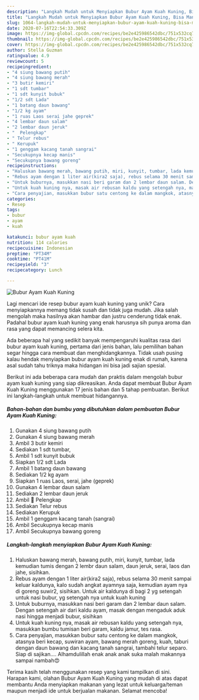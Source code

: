 ```yaml
---
description: "Langkah Mudah untuk Menyiapkan Bubur Ayam Kuah Kuning, Bisa Manjain Lidah"
title: "Langkah Mudah untuk Menyiapkan Bubur Ayam Kuah Kuning, Bisa Manjain Lidah"
slug: 1064-langkah-mudah-untuk-menyiapkan-bubur-ayam-kuah-kuning-bisa-manjain-lidah
date: 2020-07-16T22:54:33.309Z
image: https://img-global.cpcdn.com/recipes/be2e425986542dbc/751x532cq70/bubur-ayam-kuah-kuning-foto-resep-utama.jpg
thumbnail: https://img-global.cpcdn.com/recipes/be2e425986542dbc/751x532cq70/bubur-ayam-kuah-kuning-foto-resep-utama.jpg
cover: https://img-global.cpcdn.com/recipes/be2e425986542dbc/751x532cq70/bubur-ayam-kuah-kuning-foto-resep-utama.jpg
author: Stella Guzman
ratingvalue: 4.9
reviewcount: 5
recipeingredient:
- "4 siung bawang putih"
- "4 siung bawang merah"
- "3 butir kemiri"
- "1 sdt tumbar"
- "1 sdt kunyit bubuk"
- "1/2 sdt Lada"
- "1 batang daun bawang"
- "1/2 kg ayam"
- "1 ruas Laos serai jahe geprek"
- "4 lembar daun salam"
- "2 lembar daun jeruk"
- "  Pelengkap"
- " Telur rebus"
- " Kerupuk"
- "1 genggam kacang tanah sangrai"
- "Secukupnya kecap manis"
- "Secukupnya bawang goreng"
recipeinstructions:
- "Haluskan bawang merah, bawang putih, miri, kunyit, tumbar, lada kemudian tumis dengan 2 lembr daun salam, daun jeruk, serai, laos dan jahe, sisihkan."
- "Rebus ayam dengan 1 liter air(kira2 saja), rebus selama 30 menit sampai keluar kaldunya, kalo sudah angkat ayamnya saja, kemudian ayam nya di goreng suwir2, sisihkan. Untuk air kaldunya di bagi 2 yg setengah untuk nasi bubur, yg setengah nya untuk kuah kuning"
- "Untuk buburnya, masukkan nasi beri garam dan 2 lembar daun salam. Dengan setengah air dari kaldu ayam, masak dengan mengaduk aduk nasi hingga menjadi bubur, sisihkan"
- "Untuk kuah kuning nya, masak air rebusan kaldu yang setengah nya, masukkan bumbu tumisan beri garam, kaldu jamur, tes rasa."
- "Cara penyajian, masukkan bubur satu centong ke dalam mangkok, atasnya beri kecap, suwiran ayam, bawang merah goreng, kuah, taburi dengan daun bawang dan kacang tanah sangrai, tambahi telur separo. Siap di sajikan.... Alhamdulillah enak anak anak suka malah makannya sampai nambah😍"
categories:
- Resep
tags:
- bubur
- ayam
- kuah

katakunci: bubur ayam kuah 
nutrition: 114 calories
recipecuisine: Indonesian
preptime: "PT34M"
cooktime: "PT41M"
recipeyield: "3"
recipecategory: Lunch

---
```



![Bubur Ayam Kuah Kuning](https://img-global.cpcdn.com/recipes/be2e425986542dbc/751x532cq70/bubur-ayam-kuah-kuning-foto-resep-utama.jpg)

Lagi mencari ide resep bubur ayam kuah kuning yang unik? Cara menyiapkannya memang tidak susah dan tidak juga mudah. Jika salah mengolah maka hasilnya akan hambar dan justru cenderung tidak enak. Padahal bubur ayam kuah kuning yang enak harusnya sih punya aroma dan rasa yang dapat memancing selera kita.



Ada beberapa hal yang sedikit banyak mempengaruhi kualitas rasa dari bubur ayam kuah kuning, pertama dari jenis bahan, lalu pemilihan bahan segar hingga cara membuat dan menghidangkannya. Tidak usah pusing kalau hendak menyiapkan bubur ayam kuah kuning enak di rumah, karena asal sudah tahu triknya maka hidangan ini bisa jadi sajian spesial.


Berikut ini ada beberapa cara mudah dan praktis dalam mengolah bubur ayam kuah kuning yang siap dikreasikan. Anda dapat membuat Bubur Ayam Kuah Kuning menggunakan 17 jenis bahan dan 5 tahap pembuatan. Berikut ini langkah-langkah untuk membuat hidangannya.

<!--inarticleads1-->

##### Bahan-bahan dan bumbu yang dibutuhkan dalam pembuatan Bubur Ayam Kuah Kuning:

1. Gunakan 4 siung bawang putih
1. Gunakan 4 siung bawang merah
1. Ambil 3 butir kemiri
1. Sediakan 1 sdt tumbar,
1. Ambil 1 sdt kunyit bubuk
1. Siapkan 1/2 sdt Lada
1. Ambil 1 batang daun bawang
1. Sediakan 1/2 kg ayam
1. Siapkan 1 ruas Laos, serai, jahe (geprek)
1. Gunakan 4 lembar daun salam
1. Sediakan 2 lembar daun jeruk
1. Ambil  🌺 Pelengkap
1. Sediakan  Telur rebus
1. Sediakan  Kerupuk
1. Ambil 1 genggam kacang tanah (sangrai)
1. Ambil Secukupnya kecap manis
1. Ambil Secukupnya bawang goreng




<!--inarticleads2-->

##### Langkah-langkah menyiapkan Bubur Ayam Kuah Kuning:

1. Haluskan bawang merah, bawang putih, miri, kunyit, tumbar, lada kemudian tumis dengan 2 lembr daun salam, daun jeruk, serai, laos dan jahe, sisihkan.
1. Rebus ayam dengan 1 liter air(kira2 saja), rebus selama 30 menit sampai keluar kaldunya, kalo sudah angkat ayamnya saja, kemudian ayam nya di goreng suwir2, sisihkan. Untuk air kaldunya di bagi 2 yg setengah untuk nasi bubur, yg setengah nya untuk kuah kuning
1. Untuk buburnya, masukkan nasi beri garam dan 2 lembar daun salam. Dengan setengah air dari kaldu ayam, masak dengan mengaduk aduk nasi hingga menjadi bubur, sisihkan
1. Untuk kuah kuning nya, masak air rebusan kaldu yang setengah nya, masukkan bumbu tumisan beri garam, kaldu jamur, tes rasa.
1. Cara penyajian, masukkan bubur satu centong ke dalam mangkok, atasnya beri kecap, suwiran ayam, bawang merah goreng, kuah, taburi dengan daun bawang dan kacang tanah sangrai, tambahi telur separo. Siap di sajikan.... Alhamdulillah enak anak anak suka malah makannya sampai nambah😍




Terima kasih telah menggunakan resep yang kami tampilkan di sini. Harapan kami, olahan Bubur Ayam Kuah Kuning yang mudah di atas dapat membantu Anda menyiapkan makanan yang lezat untuk keluarga/teman maupun menjadi ide untuk berjualan makanan. Selamat mencoba!
